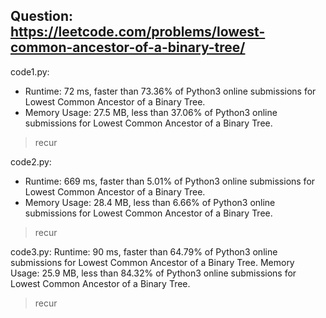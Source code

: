 ## Question: https://leetcode.com/problems/lowest-common-ancestor-of-a-binary-tree/

code1.py:
* Runtime: 72 ms, faster than 73.36% of Python3 online submissions for Lowest Common Ancestor of a Binary Tree.
* Memory Usage: 27.5 MB, less than 37.06% of Python3 online submissions for Lowest Common Ancestor of a Binary Tree.
> recur

code2.py:
* Runtime: 669 ms, faster than 5.01% of Python3 online submissions for Lowest Common Ancestor of a Binary Tree.
* Memory Usage: 28.4 MB, less than 6.66% of Python3 online submissions for Lowest Common Ancestor of a Binary Tree.
> recur

code3.py:
Runtime: 90 ms, faster than 64.79% of Python3 online submissions for Lowest Common Ancestor of a Binary Tree.
Memory Usage: 25.9 MB, less than 84.32% of Python3 online submissions for Lowest Common Ancestor of a Binary Tree.
> recur